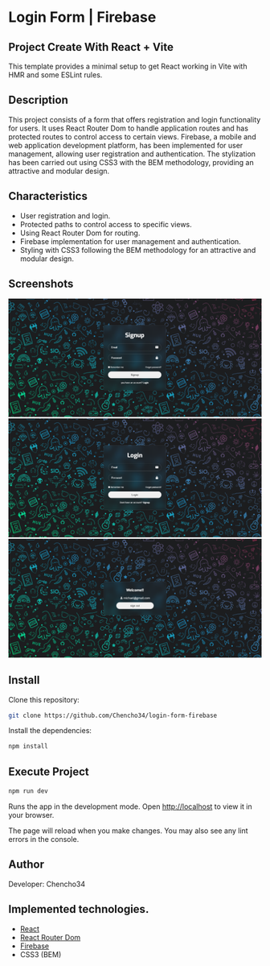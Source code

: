 # Login Form | Firebase

## Project Create With React + Vite

This template provides a minimal setup to get React working in Vite with HMR and some ESLint rules.

## Description

This project consists of a form that offers registration and login functionality for users. It uses React Router Dom to handle application routes and has protected routes to control access to certain views. Firebase, a mobile and web application development platform, has been implemented for user management, allowing user registration and authentication. The stylization has been carried out using CSS3 with the BEM methodology, providing an attractive and modular design.

## Characteristics

* User registration and login.
* Protected paths to control access to specific views.
* Using React Router Dom for routing.
* Firebase implementation for user management and authentication.
* Styling with CSS3 following the BEM methodology for an attractive and modular design.

## Screenshots

![login-form-cap](public/screenshots/login-form-cap-01.png)
![login-form-cap](public/screenshots/login-form-cap-02.png)
![login-form-cap](public/screenshots/login-form-cap-03.png)

## Install

Clone this repository:

```bash
git clone https://github.com/Chencho34/login-form-firebase
```

Install the dependencies:

```bash
npm install
```

## Execute Project

```bash
npm run dev
```

Runs the app in the development mode.
Open [http://localhost](http://localhost) to view it in your browser.

The page will reload when you make changes.
You may also see any lint errors in the console.

## Author

Developer: Chencho34

## Implemented technologies.

* [React](https://react.dev/)
* [React Router Dom](https://reactrouter.com/en/main)
* [Firebase](https://console.firebase.google.com/)
* CSS3 (BEM)
